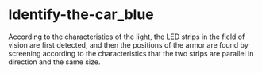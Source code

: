 # Identify-the-car_blue
According to the characteristics of the light, the LED strips in the field of vision are first detected, and then the positions of the armor are found by screening according to the characteristics that the two strips are parallel in direction and the same size.
